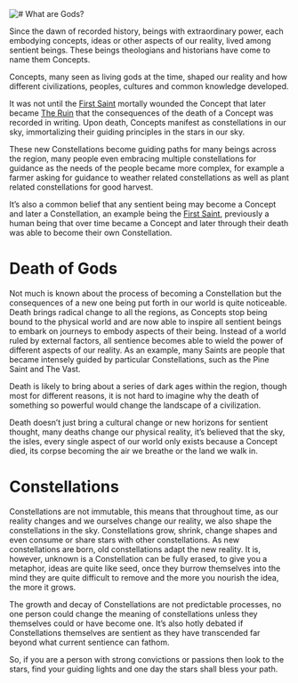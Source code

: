 <img style="float: left;" src='../../md-assets/polaroids/constellations.png'/>
# What are Gods?

Since the dawn of recorded history, beings with extraordinary power, each embodying concepts, ideas or other aspects of our reality, lived among sentient beings. These beings theologians and historians have come to name them Concepts.

Concepts, many seen as living gods at the time, shaped our reality and how different civilizations, peoples, cultures and common knowledge developed.

It was not until the [First Saint](../religion/revolution) mortally wounded the Concept that later became [The Ruin](../religon/ruin) that the consequences of the death of a Concept was recorded in writing. Upon death, Concepts manifest as constellations in our sky, immortalizing their guiding principles in the stars in our sky. 

These new Constellations become guiding paths for many beings across the region, many people even embracing multiple constellations for guidance as the needs of the people became more complex, for example a farmer asking for guidance to weather related constellations as well as plant related constellations for good harvest. 

It’s also a common belief that any sentient being may become a Concept and later a Constellation, an example being the [First Saint](../religion/revolution), previously a human being that over time became a Concept and later through their death was able to become their own Constellation. 

# Death of Gods

Not much is known about the process of becoming a Constellation but the consequences of a new one being put forth in our world is quite noticeable. Death brings radical change to all the regions, as Concepts stop being bound to the physical world and are now able to inspire all sentient beings to embark on journeys to embody aspects of their being. Instead of a world ruled by external factors, all sentience becomes able to wield the power of different aspects of our reality. As an example, many Saints are people that became intensely guided by particular Constellations, such as the Pine Saint and The Vast. 

Death is likely to bring about a series of dark ages within the region, though most for different reasons, it is not hard to imagine why the death of something so powerful would change the landscape of a civilization. 

Death doesn’t just bring a cultural change or new horizons for sentient thought, many deaths change our physical reality, it’s believed that the sky, the isles, every single aspect of our world only exists because a Concept died, its corpse becoming the air we breathe or the land we walk in.

# Constellations

Constellations are not immutable, this means that throughout time, as our reality changes and we ourselves change our reality, we also shape the constellations in the sky. Constellations grow, shrink, change shapes and even consume or share stars with other constellations. As new constellations are born, old constellations adapt the new reality. It is, however, unknown is a Constellation can be fully erased, to give you a metaphor, ideas are quite like seed, once they burrow themselves into the mind they are quite difficult to remove and the more you nourish the idea, the more it grows.

The growth and decay of Constellations are not predictable processes, no one person could change the meaning of constellations unless they themselves could or have become one. It’s also hotly debated if Constellations themselves are sentient as they have transcended far beyond what current sentience can fathom.

So, if you are a person with strong convictions or passions then look to the stars, find your guiding lights and one day the stars shall bless your path.